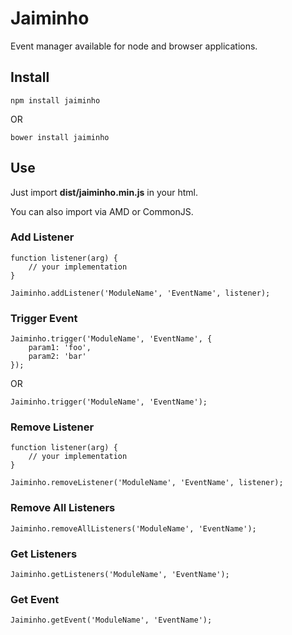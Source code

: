 # Jaiminho

Event manager available for node and browser applications.

## Install

```
npm install jaiminho
```

OR

```
bower install jaiminho
```

## Use

Just import **dist/jaiminho.min.js** in your html.

You can also import via AMD or CommonJS.

### Add Listener

```
function listener(arg) {
	// your implementation
}

Jaiminho.addListener('ModuleName', 'EventName', listener);
```

### Trigger Event
```
Jaiminho.trigger('ModuleName', 'EventName', {
	param1: 'foo',
	param2: 'bar'
});
```


OR


```
Jaiminho.trigger('ModuleName', 'EventName');
```

### Remove Listener

```
function listener(arg) {
	// your implementation
}

Jaiminho.removeListener('ModuleName', 'EventName', listener);
```

### Remove All Listeners

```
Jaiminho.removeAllListeners('ModuleName', 'EventName');
```

### Get Listeners

```
Jaiminho.getListeners('ModuleName', 'EventName');
```

### Get Event

```
Jaiminho.getEvent('ModuleName', 'EventName');
```